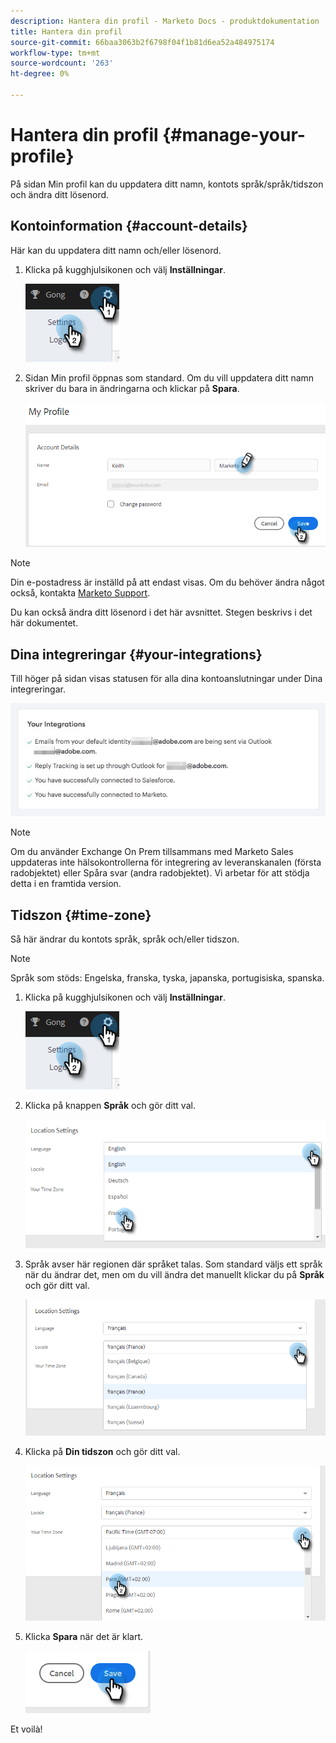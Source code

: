 ```yaml
---
description: Hantera din profil - Marketo Docs - produktdokumentation
title: Hantera din profil
source-git-commit: 66baa3063b2f6798f04f1b81d6ea52a484975174
workflow-type: tm+mt
source-wordcount: '263'
ht-degree: 0%

---
```


# Hantera din profil {#manage-your-profile}

På sidan Min profil kan du uppdatera ditt namn, kontots språk/språk/tidszon och ändra ditt lösenord.

## Kontoinformation {#account-details}

Här kan du uppdatera ditt namn och/eller lösenord.

1. Klicka på kugghjulsikonen och välj **Inställningar**.

   ![](assets/manage-your-profile-1.png)

1. Sidan Min profil öppnas som standard. Om du vill uppdatera ditt namn skriver du bara in ändringarna och klickar på **Spara**.

   ![](assets/manage-your-profile-2.png)

>[!NOTE]
>
>Din e-postadress är inställd på att endast visas. Om du behöver ändra något också, kontakta [Marketo Support](https://nation.marketo.com/t5/Support/ct-p/Support).

Du kan också ändra ditt lösenord i det här avsnittet. Stegen beskrivs i det här dokumentet.

## Dina integreringar {#your-integrations}

Till höger på sidan visas statusen för alla dina kontoanslutningar under Dina integreringar.

![](assets/manage-your-profile-3.png)

>[!NOTE]
>
>Om du använder Exchange On Prem tillsammans med Marketo Sales uppdateras inte hälsokontrollerna för integrering av leveranskanalen (första radobjektet) eller Spåra svar (andra radobjektet). Vi arbetar för att stödja detta i en framtida version.

## Tidszon {#time-zone}

Så här ändrar du kontots språk, språk och/eller tidszon.

>[!NOTE]
>
>Språk som stöds: Engelska, franska, tyska, japanska, portugisiska, spanska.

1. Klicka på kugghjulsikonen och välj **Inställningar**.

   ![](assets/manage-your-profile-4.png)

1. Klicka på knappen **Språk** och gör ditt val.

   ![](assets/manage-your-profile-5.png)

1. Språk avser här regionen där språket talas. Som standard väljs ett språk när du ändrar det, men om du vill ändra det manuellt klickar du på **Språk** och gör ditt val.

   ![](assets/manage-your-profile-6.png)

1. Klicka på **Din tidszon** och gör ditt val.

   ![](assets/manage-your-profile-7.png)

1. Klicka **Spara** när det är klart.

   ![](assets/manage-your-profile-8.png)

Et voilà!
